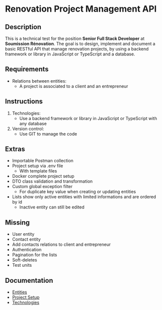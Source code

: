 # Renovation Project Management API

## Description
This is a technical test for the position **Senior Full Stack Developer** at **Soumission Rénovation**. 
The goal is to design, implement and document a basic RESTful API that manage renovation projects, by using a backend framework or library in JavaScript or TypeScript and a database.

## Requirements
- Relations between entities:
  - A project is associated to a client and an entrepreneur

## Instructions
1. Technologies:
    - Use a backend framework or library in JavaScript or TypeScript with any database
1. Version control:
    - Use GIT to manage the code

## Extras
- Importable Postman collection
- Project setup via .env file
    - With template files
- Docker complete project setup
- DTO class validation and transformation
- Custom global exception filter
    - For duplicate key value when creating or updating entities
- Lists show only active entities with limited informations and are ordered by id
    - Inactive entity can still be edited

## Missing
- User entity
- Contact entity
- Add contacts relations to client and entrepreneur
- Authentication
- Pagination for the lists
- Soft-deletes
- Test units

## Documentation
- [Entities](./docs/entities/index.md)
- [Project Setup](./docs/setup/index.md)
- [Technologies](./docs/technologies/index.md)

